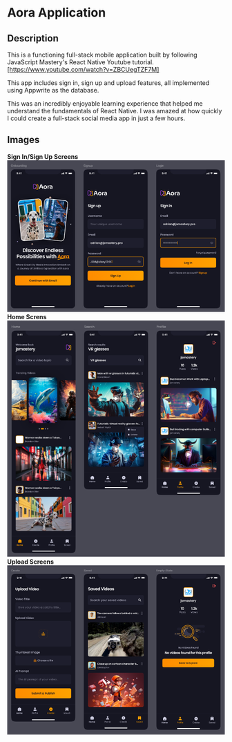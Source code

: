 # Aora Application

## Description
This is a functioning full-stack mobile application built by following JavaScript Mastery's React Native Youtube tutorial.
[https://www.youtube.com/watch?v=ZBCUegTZF7M]

This app includes sign in, sign up and upload features, all implemented using Appwrite as the database.

This was an incredibly enjoyable learning experience that helped me understand the fundamentals of React Native. I was amazed at how quickly I could create a full-stack social media app in just a few hours.

## Images
**Sign In/Sign Up Screens**
![SignInUpScreens](./signIn.png)
**Home Screns**
![HomeScreens](./home.png)
**Upload Screens**
![UploadScreens](./upload.png)

